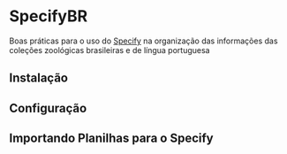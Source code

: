 # SpecifyBR
Boas práticas para o uso do [Specify](https://github.com/specify) na organização das informações das coleções zoológicas brasileiras e de língua portuguesa

## Instalação

## Configuração

## Importando Planilhas para o Specify
